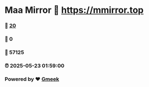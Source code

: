 # Maa Mirror :link: https://mmirror.top 
### :page_facing_up: [20](https://mmirror.top/tag.html) 
### :speech_balloon: 0 
### :hibiscus: 57125 
### :alarm_clock: 2025-05-23 01:59:00 
### Powered by :heart: [Gmeek](https://github.com/Meekdai/Gmeek)
